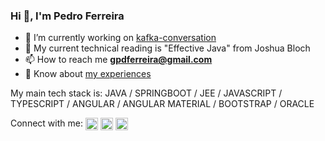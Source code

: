 ### Hi 👋, I'm Pedro Ferreira

- 🔭 I’m currently working on [kafka-conversation](https://github.com/Pe-Ferreira/kafka-conversation)
- 📕 My current technical reading is "Effective Java" from Joshua Bloch
- 📫 How to reach me **gpdferreira@gmail.com**
- 📄 Know about [my experiences](https://www.linkedin.com/in/peferreira/)

My main tech stack is: JAVA / SPRINGBOOT / JEE / JAVASCRIPT / TYPESCRIPT / ANGULAR / ANGULAR MATERIAL / BOOTSTRAP / ORACLE

Connect with me:
<a href="https://twitter.com/pdferreira_" target="blank"><img align="center" src="https://raw.githubusercontent.com/rahuldkjain/github-profile-readme-generator/master/src/images/icons/Social/twitter.svg" alt="pdferreira_" height="20" ></a>
<a href="https://linkedin.com/in/peferreira" target="blank"><img align="center" src="https://raw.githubusercontent.com/rahuldkjain/github-profile-readme-generator/master/src/images/icons/Social/linked-in-alt.svg" alt="peferreira" height="20" /></a>
<a href="https://instagram.com/pd.ferreira" target="blank"><img align="center" src="https://raw.githubusercontent.com/rahuldkjain/github-profile-readme-generator/master/src/images/icons/Social/instagram.svg" alt="pd.ferreira" height="20" /></a>
